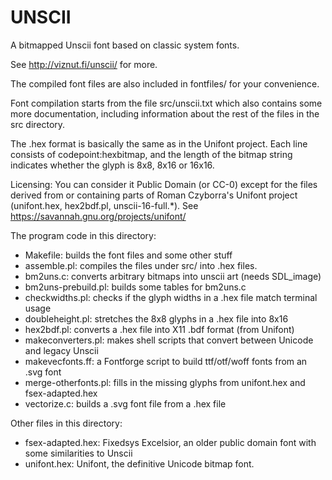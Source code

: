 # UNSCII

A bitmapped Unscii font based on classic system fonts.

See http://viznut.fi/unscii/ for more.

The compiled font files are also included in fontfiles/ for your
convenience.

Font compilation starts from the file src/unscii.txt which also contains
some more documentation, including information about the rest of the files
in the src directory.

The .hex format is basically the same as in the Unifont project. Each line
consists of codepoint:hexbitmap, and the length of the bitmap string
indicates whether the glyph is 8x8, 8x16 or 16x16.

Licensing: You can consider it Public Domain (or CC-0) except for the files
derived from or containing parts of Roman Czyborra's Unifont project
(unifont.hex, hex2bdf.pl, unscii-16-full.*). See
https://savannah.gnu.org/projects/unifont/

The program code in this directory:
- Makefile: builds the font files and some other stuff
- assemble.pl: compiles the files under src/ into .hex files.
- bm2uns.c: converts arbitrary bitmaps into unscii art (needs SDL_image)
- bm2uns-prebuild.pl: builds some tables for bm2uns.c
- checkwidths.pl: checks if the glyph widths in a .hex file match terminal usage
- doubleheight.pl: stretches the 8x8 glyphs in a .hex file into 8x16
- hex2bdf.pl: converts a .hex file into X11 .bdf format (from Unifont)
- makeconverters.pl: makes shell scripts that convert between Unicode and legacy Unscii
- makevecfonts.ff: a Fontforge script to build ttf/otf/woff fonts from an .svg font
- merge-otherfonts.pl: fills in the missing glyphs from unifont.hex and fsex-adapted.hex
- vectorize.c: builds a .svg font file from a .hex file

Other files in this directory:
- fsex-adapted.hex: Fixedsys Excelsior, an older public domain font with some similarities to Unscii
- unifont.hex: Unifont, the definitive Unicode bitmap font.
